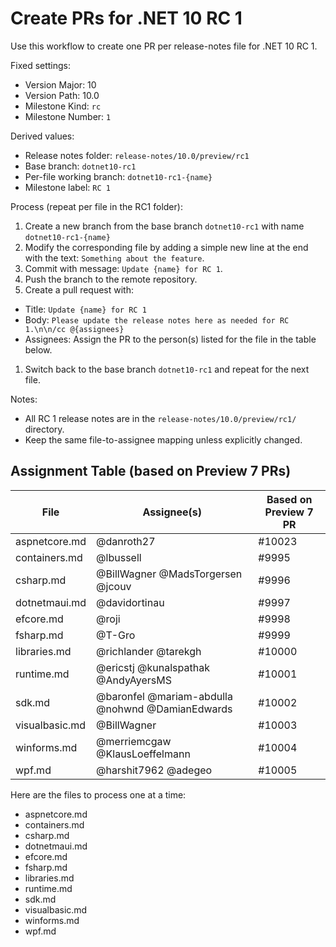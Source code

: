 # Create PRs for .NET 10 RC 1

Use this workflow to create one PR per release-notes file for .NET 10 RC 1.

Fixed settings:

- Version Major: 10
- Version Path: 10.0
- Milestone Kind: `rc`
- Milestone Number: `1`

Derived values:

- Release notes folder: `release-notes/10.0/preview/rc1`
- Base branch: `dotnet10-rc1`
- Per-file working branch: `dotnet10-rc1-{name}`
- Milestone label: `RC 1`

Process (repeat per file in the RC1 folder):

1. Create a new branch from the base branch `dotnet10-rc1` with name `dotnet10-rc1-{name}`
1. Modify the corresponding file by adding a simple new line at the end with the text: `Something about the feature`.
1. Commit with message: `Update {name} for RC 1`.
1. Push the branch to the remote repository.
1. Create a pull request with:

- Title: `Update {name} for RC 1`
- Body: `Please update the release notes here as needed for RC 1.\n\n/cc @{assignees}`
- Assignees: Assign the PR to the person(s) listed for the file in the table below.

1. Switch back to the base branch `dotnet10-rc1` and repeat for the next file.

Notes:

- All RC 1 release notes are in the `release-notes/10.0/preview/rc1/` directory.
- Keep the same file-to-assignee mapping unless explicitly changed.

## Assignment Table (based on Preview 7 PRs)

| File | Assignee(s) | Based on Preview 7 PR |
|------|-------------|-----------------------|
| aspnetcore.md | @danroth27 | #10023 |
| containers.md | @lbussell | #9995 |
| csharp.md | @BillWagner @MadsTorgersen @jcouv | #9996 |
| dotnetmaui.md | @davidortinau | #9997 |
| efcore.md | @roji | #9998 |
| fsharp.md | @T-Gro | #9999 |
| libraries.md | @richlander @tarekgh | #10000 |
| runtime.md | @ericstj @kunalspathak @AndyAyersMS | #10001 |
| sdk.md | @baronfel @mariam-abdulla @nohwnd @DamianEdwards | #10002 |
| visualbasic.md | @BillWagner | #10003 |
| winforms.md | @merriemcgaw @KlausLoeffelmann | #10004 |
| wpf.md | @harshit7962 @adegeo | #10005 |

Here are the files to process one at a time:

- aspnetcore.md
- containers.md
- csharp.md
- dotnetmaui.md
- efcore.md
- fsharp.md
- libraries.md
- runtime.md
- sdk.md
- visualbasic.md
- winforms.md
- wpf.md
